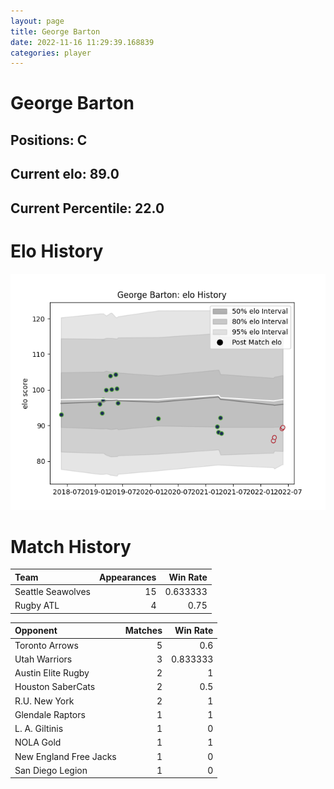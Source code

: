 ```yaml
---  
layout: page  
title: George Barton  
date: 2022-11-16 11:29:39.168839  
categories: player  
---
```

# George Barton

## Positions: C

## Current elo: 89.0

## Current Percentile: 22.0

# Elo History


![elo history](history_GeorgeBarton.png)
# Match History


| Team              |   Appearances |   Win Rate |
|:------------------|--------------:|-----------:|
| Seattle Seawolves |            15 |   0.633333 |
| Rugby ATL         |             4 |   0.75     |

| Opponent               |   Matches |   Win Rate |
|:-----------------------|----------:|-----------:|
| Toronto Arrows         |         5 |   0.6      |
| Utah Warriors          |         3 |   0.833333 |
| Austin Elite Rugby     |         2 |   1        |
| Houston SaberCats      |         2 |   0.5      |
| R.U. New York          |         2 |   1        |
| Glendale Raptors       |         1 |   1        |
| L. A. Giltinis         |         1 |   0        |
| NOLA Gold              |         1 |   1        |
| New England Free Jacks |         1 |   0        |
| San Diego Legion       |         1 |   0        |